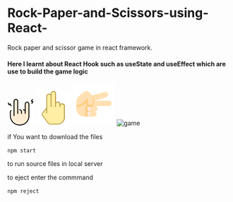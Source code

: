 # Rock-Paper-and-Scissors-using-React-
Rock paper and scissor game in react framework. 


#### Here I learnt about React Hook such as useState and useEffect which are use to build the game logic
![rock](https://github.com/ChaitanyaOfficiel/Rock-Paper-and-Scissors-using-React-/blob/main/src/img/rock.png)
![paper](https://github.com/ChaitanyaOfficiel/Rock-Paper-and-Scissors-using-React-/blob/main/src/img/paper.png)
![scissor](https://github.com/ChaitanyaOfficiel/Rock-Paper-and-Scissors-using-React-/blob/main/src/img/scissor.png)
![game](https://github.com/ChaitanyaOfficiel/Rock-Paper-and-Scissors-using-React-/blob/main/Screenshot%20from%202022-09-17%2001-07-27.png)

if You want to download the files 
```
npm start
```
to run source files in local server 

to eject enter the commmand 
```
npm reject
```
